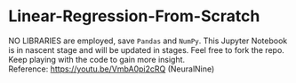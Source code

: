 # Linear-Regression-From-Scratch
NO LIBRARIES are employed, save `Pandas` and `NumPy`. This Jupyter Notebook is in nascent stage and will be updated in stages. Feel free to fork the repo. Keep playing with the code to gain more insight.</br>
Reference: https://youtu.be/VmbA0pi2cRQ (NeuralNine)

